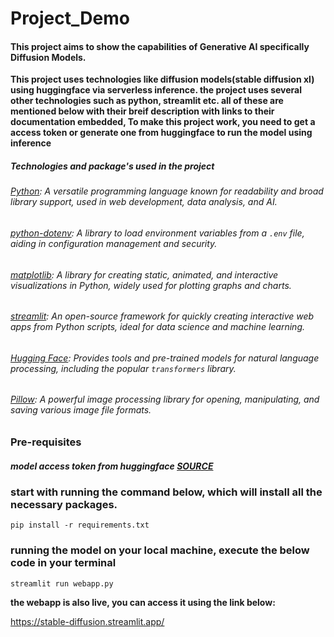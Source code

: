 ﻿# Project_Demo

#### This project aims to show the capabilities of Generative AI specifically Diffusion Models.

**This project uses technologies like diffusion models(stable diffusion xl) using huggingface via serverless inference.
the project uses several other technologies such as python, streamlit etc. all of these are mentioned below with their breif description with links to their documentation embedded,
To make this project work, you need to get
a access token or generate one from huggingface to run the model using inference** 

##### Technologies and package's used in the project


###### [Python](https://docs.python.org/3/): A versatile programming language known for readability and broad library support, used in web development, data analysis, and AI.

###### [python-dotenv](https://pypi.org/project/python-dotenv/): A library to load environment variables from a `.env` file, aiding in configuration management and security.

###### [matplotlib](https://matplotlib.org/): A library for creating static, animated, and interactive visualizations in Python, widely used for plotting graphs and charts.

###### [streamlit](https://docs.streamlit.io/): An open-source framework for quickly creating interactive web apps from Python scripts, ideal for data science and machine learning.

###### [Hugging Face](https://huggingface.co/docs): Provides tools and pre-trained models for natural language processing, including the popular `transformers` library.

###### [Pillow](https://pillow.readthedocs.io/en/stable/): A powerful image processing library for opening, manipulating, and saving various image file formats.

### Pre-requisites
##### model access token from huggingface [SOURCE](https://huggingface.co/settings/tokens)

### start with running the command below, which will install all the necessary packages.
```
pip install -r requirements.txt
```
### running the model on your local machine, execute the below code in your terminal
```
streamlit run webapp.py
```

**the webapp is also live, you can access it using the link below:**

https://stable-diffusion.streamlit.app/


